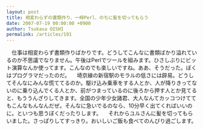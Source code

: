 ```yaml
---
layout: post
title: 相変わらずの書類作り、一時Perl、のちに髪を切ってもらう
date: 2007-07-19 00:00:00 +0900
author: Tsukasa OISHI
permalink: /articles/191
---
```


　仕事は相変わらず書類作りばかりです。どうしてこんなに書類ばかり溢れているのか不思議でなりません。午後はPerlでツールを組みます。ひさしぶりにビット演算なんか使ってます。こんなのでも楽しいですね。ああ、そうだった。ぼくはプログラマだったのだ。
　埼京線の新宿駅のモラルの低さには辟易。どうしてそんなにみんな慌ててるのか。駆け込み乗車をする人とか、人が降りきってないのに乗り込んでくる人とか、前がつまっているのに後ろから押す人とか見てると、もううんざりしてきます。全国の少年少女諸君、大人なんてカッコつけててもこんなもんなんだぜ。そんなに急いでるのなら、10分早く出てくればいいのに。といつも思うぼくだったりします。
　それからユルさんに髪を切ってもらいました。さっぱりしてすっきり。おいしいご飯も食べてのんびり過ごします。

